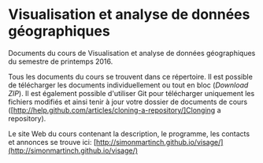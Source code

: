 # Visualisation et analyse de données géographiques

Documents du cours de Visualisation et analyse de données géographiques du semestre de printemps 2016.

Tous les documents du cours se trouvent dans ce répertoire. Il est possible de télécharger les documents individuellement ou tout en bloc (*Download ZIP*). Il est également possible d'utiliser Git pour télécharger uniquement les fichiers modifiés et ainsi tenir à jour votre dossier de documents de cours ([http://help.github.com/articles/cloning-a-repository/]Clonging a repository).

Le site Web du cours contenant la description, le programme, les contacts et annonces se trouve ici: [http://simonmartinch.github.io/visage/](http://simonmartinch.github.io/visage/)

